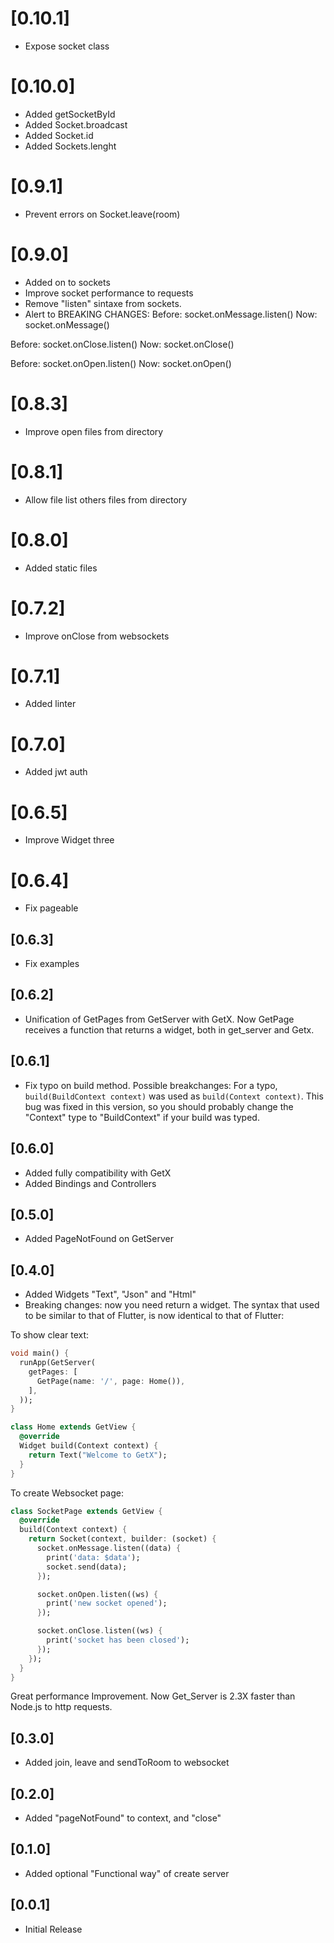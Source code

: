 # [0.10.1] 
* Expose socket class

# [0.10.0] 
* Added getSocketById
* Added Socket.broadcast
* Added Socket.id 
* Added Sockets.lenght
  
# [0.9.1] 
* Prevent errors on Socket.leave(room) 

# [0.9.0] 
* Added on to sockets
* Improve socket performance to requests 
* Remove "listen" sintaxe from sockets. 
* Alert to BREAKING CHANGES:
Before: socket.onMessage.listen()
Now: socket.onMessage()

Before: socket.onClose.listen()
Now: socket.onClose() 

Before: socket.onOpen.listen()
Now: socket.onOpen()
  
# [0.8.3] 
* Improve open files from directory

# [0.8.1] 
* Allow file list others files from directory

# [0.8.0] 
* Added static files

# [0.7.2] 
* Improve onClose from websockets

# [0.7.1] 
* Added linter

# [0.7.0] 
* Added jwt auth
  
# [0.6.5] 
* Improve Widget three

# [0.6.4] 
* Fix pageable

## [0.6.3] 
* Fix examples

## [0.6.2] 
* Unification of GetPages from GetServer with GetX.
Now GetPage receives a function that returns a widget, both in get_server and Getx.

## [0.6.1] 
* Fix typo on build method. 
Possible breakchanges:
For a typo, `build(BuildContext context)` was used as `build(Context context)`. This bug was fixed in this version, so you should probably change the "Context" type to "BuildContext" if your build was typed.

## [0.6.0] 
* Added fully compatibility with GetX
* Added Bindings and Controllers

## [0.5.0] 
* Added PageNotFound on GetServer

## [0.4.0] 
* Added Widgets "Text", "Json" and "Html"
* Breaking changes: now you need return a widget.
The syntax that used to be similar to that of Flutter, is now identical to that of Flutter:

To show clear text:
```dart
void main() {
  runApp(GetServer(
    getPages: [
      GetPage(name: '/', page: Home()),
    ],
  ));
}

class Home extends GetView {
  @override
  Widget build(Context context) {
    return Text("Welcome to GetX");
  }
}
```

To create Websocket page:
```dart
class SocketPage extends GetView {
  @override
  build(Context context) {
    return Socket(context, builder: (socket) {
      socket.onMessage.listen((data) {
        print('data: $data');
        socket.send(data);
      });

      socket.onOpen.listen((ws) {
        print('new socket opened');
      });

      socket.onClose.listen((ws) {
        print('socket has been closed');
      });
    });
  }
}
```
Great performance Improvement. 
Now Get_Server is 2.3X faster than Node.js to http requests.

## [0.3.0] 
* Added join, leave and sendToRoom to websocket

## [0.2.0] 
* Added "pageNotFound" to context, and "close"

## [0.1.0] 
* Added optional "Functional way" of create server

## [0.0.1] 
* Initial Release
